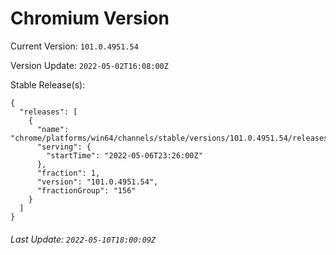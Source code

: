 # Chromium Version

Current Version: `101.0.4951.54`

Version Update: `2022-05-02T16:08:00Z`

Stable Release(s):
```
{
  "releases": [
    {
      "name": "chrome/platforms/win64/channels/stable/versions/101.0.4951.54/releases/1651879560",
      "serving": {
        "startTime": "2022-05-06T23:26:00Z"
      },
      "fraction": 1,
      "version": "101.0.4951.54",
      "fractionGroup": "156"
    }
  ]
}
```

###### Last Update: `2022-05-10T18:00:09Z`
